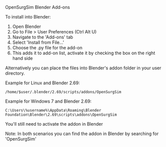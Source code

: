 OpenSurgSim Blender Add-ons

To install into Blender:
1) Open Blender
2) Go to File > User Preferences (Ctrl Alt U)
3) Navigate to the 'Add-ons' tab
4) Select 'Install from File...'
5) Choose the .py file for the add-on
6) This adds it to add-on list, activate it by checking the box on the right hand side

Alternatively you can place the files into Blender's addon folder in your user directory.

Example for Linux and Blender 2.69:

```/home/$user/.blender/2.69/scripts/addons/OpenSurgSim```

Example for Windows 7 and Blender 2.69:

```C:\Users\%username%\AppData\Roaming\Blender Foundation\Blender\2.69\scripts\addons\OpenSurgSim```

You'll still need to activate the addon in Blender

Note: In both scenarios you can find the addon in Blender by searching for 'OpenSurgSim'